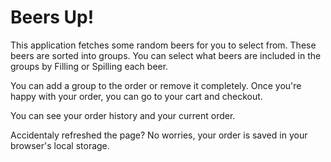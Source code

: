 # Beers Up!

This application fetches some random beers for you to select from.
These beers are sorted into groups. You can select what beers are included
in the groups by Filling or Spilling each beer.

You can add a group to the order or remove it completely. Once you're happy
with your order, you can go to your cart and checkout.

You can see your order history and your current order.

Accidentaly refreshed the page? No worries, your order is saved in your browser's local storage.
